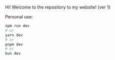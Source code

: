 Hi! Welcome to the repository to my website! (ver 1)


Personal use:
```bash
npm run dev
# or
yarn dev
# or
pnpm dev
# or
bun dev
```
